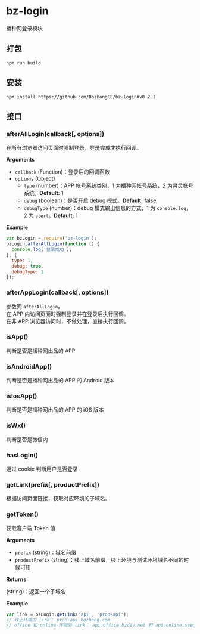 # bz-login
播种网登录模块

## 打包

```shell
npm run build
```

## 安装
```shell
npm install https://github.com/BozhongFE/bz-login#v0.2.1
```

## 接口

### afterAllLogin(callback[, options])

在所有浏览器访问页面时强制登录，登录完成才执行回调。

**Arguments**

- `callback` (Function)：登录后的回调函数
- `options` (Object)
  - `type` (number)：APP 帐号系统类别，1 为播种网帐号系统，2 为灵灵帐号系统。**Default:** 1 
  - `debug` (boolean)：是否开启 debug 模式。**Default:** false
  - `debugType` (number)：debug 模式输出信息的方式，1 为 `console.log`， 2 为 `alert`。**Default:** 1

**Example**

```javascript
var bzLogin = require('bz-login');
bzLogin.afterAllLogin(function () {
  console.log('登录成功');
}, {
  type: 1,
  debug: true,
  debugType: 1
});
```

### afterAppLogin(callback[, options])
参数同 `afterAllLogin`。  
在 APP 内访问页面时强制登录并在登录后执行回调。  
在非 APP 浏览器访问时，不做处理，直接执行回调。

### isApp() 
判断是否是播种网出品的 APP

### isAndroidApp()
判断是否是播种网出品的 APP 的 Android 版本

### isIosApp()
判断是否是播种网出品的 APP 的 iOS 版本

### isWx()
判断是否是微信内


### hasLogin()
通过 cookie 判断用户是否登录

### getLink(prefix[, productPrefix])

根据访问页面链接，获取对应环境的子域名。

### getToken()
获取客户端 Token 值

**Arguments**

- `prefix` (string)：域名前缀
- `productPrefix` (string)：线上域名前缀，线上环境与测试环境域名不同的时候可用

**Returns**

  (string)：返回一个子域名

**Example**

```javascript
var link = bzLogin.getLink('api', 'prod-api');
// 线上环境的 link： prod-api.bozhong.com
// office 和 online 环境的 link： api.office.bzdev.net 和 api.online.seedit.cc
```
